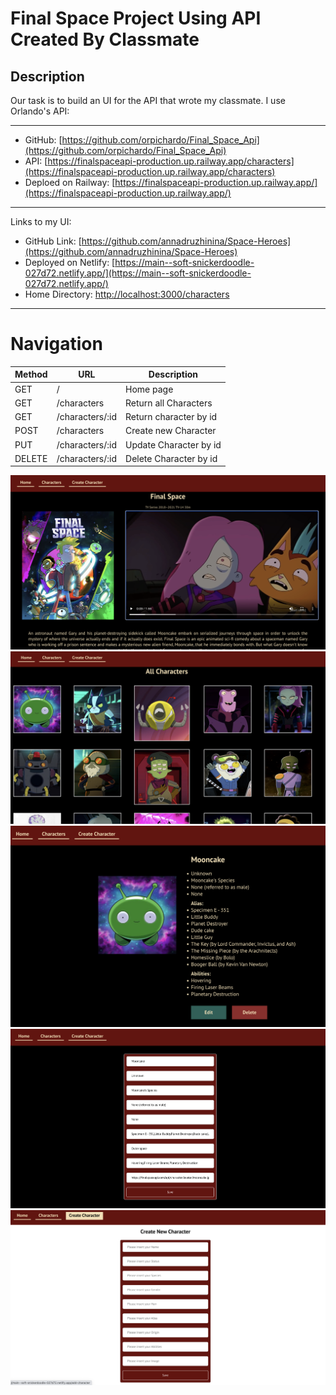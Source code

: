 # Final Space Project Using API Created By Classmate

## Description

Our task is to build an UI for the API that wrote my classmate. I use Orlando's API:

---

- GitHub: [https://github.com/orpichardo/Final_Space_Api](https://github.com/orpichardo/Final_Space_Api)
- API: [https://finalspaceapi-production.up.railway.app/characters](https://finalspaceapi-production.up.railway.app/characters)
- Deploed on Railway: [https://finalspaceapi-production.up.railway.app/](https://finalspaceapi-production.up.railway.app/)

---

Links to my UI:

- GitHub Link: [https://github.com/annadruzhinina/Space-Heroes](https://github.com/annadruzhinina/Space-Heroes)
- Deployed on Netlify: [https://main--soft-snickerdoodle-027d72.netlify.app/](https://main--soft-snickerdoodle-027d72.netlify.app/)
- Home Directory: [http://localhost:3000/characters](http://localhost:3000)

---

# Navigation

| Method | URL             | Description            |
| ------ | --------------- | ---------------------- |
| GET    | /               | Home page              |
| GET    | /characters     | Return all Characters  |
| GET    | /characters/:id | Return character by id |
| POST   | /characters     | Create new Character   |
| PUT    | /characters/:id | Update Character by id |
| DELETE | /characters/:id | Delete Character by id |

<div style="text-align:center"><img src="public/image/mainPage.png "width="600"/></div>
<div style="text-align:center"><img src="public/image/characterPage.png "width="600"/></div>
<div style="text-align:center"><img src="public/image/detailsPage.png "width="600"/></div>
<div style="text-align:center"><img src="public/image/updatePage.png "width="600"/></div>
<div style="text-align:center"><img src="public/image/createNewPage.png "width="600"/></div>
